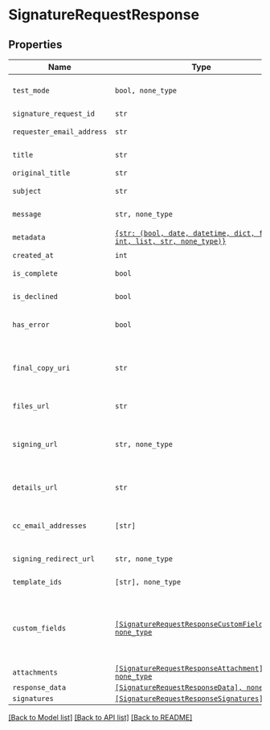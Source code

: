 # SignatureRequestResponse



## Properties

| Name | Type | Description | Notes |
| ---- | ---- | ----------- | ----- |
| `test_mode` | ```bool, none_type``` |  Whether this is a test signature request. Test requests have no legal value. Defaults to `false`.  |  [default to False] |
| `signature_request_id` | ```str``` |  The id of the SignatureRequest.  |  |
| `requester_email_address` | ```str``` |  The email address of the initiator of the SignatureRequest.  |  |
| `title` | ```str``` |  The title the specified Account uses for the SignatureRequest.  |  |
| `original_title` | ```str``` |  Default Label for account.  |  |
| `subject` | ```str``` |  The subject in the email that was initially sent to the signers.  |  |
| `message` | ```str, none_type``` |  The custom message in the email that was initially sent to the signers.  |  |
| `metadata` | [```{str: (bool, date, datetime, dict, float, int, list, str, none_type)}```](.md) |  The metadata attached to the signature request.  |  |
| `created_at` | ```int``` |  Time the signature request was created.  |  |
| `is_complete` | ```bool``` |  Whether or not the SignatureRequest has been fully executed by all signers.  |  |
| `is_declined` | ```bool``` |  Whether or not the SignatureRequest has been declined by a signer.  |  |
| `has_error` | ```bool``` |  Whether or not an error occurred (either during the creation of the SignatureRequest or during one of the signings).  |  |
| `final_copy_uri` | ```str``` |  (Deprecated) The relative URI where the PDF copy of the finalized documents can be downloaded. Only present when `is_complete &#x3D; true`. This will be removed at some point; use the files_url instead.  |  |
| `files_url` | ```str``` |  The URL where a copy of the request&#39;s documents can be downloaded.  |  |
| `signing_url` | ```str, none_type``` |  The URL where a signer, after authenticating, can sign the documents. This should only be used by users with existing HelloSign accounts as they will be required to log in before signing.  |  |
| `details_url` | ```str``` |  The URL where the requester and the signers can view the current status of the SignatureRequest.  |  |
| `cc_email_addresses` | ```[str]``` |  A list of email addresses that were CCed on the SignatureRequest. They will receive a copy of the final PDF once all the signers have signed.  |  |
| `signing_redirect_url` | ```str, none_type``` |  The URL you want the signer redirected to after they successfully sign.  |  |
| `template_ids` | ```[str], none_type``` |  Templates IDs used in this SignatureRequest (if any).  |  |
| `custom_fields` | [```[SignatureRequestResponseCustomFieldBase], none_type```](SignatureRequestResponseCustomFieldBase.md) |  An array of Custom Field objects containing the name and type of each custom field.<br><br>* Text Field uses `SignatureRequestResponseCustomFieldText`<br>* Checkbox Field uses `SignatureRequestResponseCustomFieldCheckbox`  |  |
| `attachments` | [```[SignatureRequestResponseAttachment], none_type```](SignatureRequestResponseAttachment.md) |    |  |
| `response_data` | [```[SignatureRequestResponseData], none_type```](SignatureRequestResponseData.md) |    |  |
| `signatures` | [```[SignatureRequestResponseSignatures]```](SignatureRequestResponseSignatures.md) |    |  |


[[Back to Model list]](../README.md#documentation-for-models) [[Back to API list]](../README.md#documentation-for-api-endpoints) [[Back to README]](../README.md)


